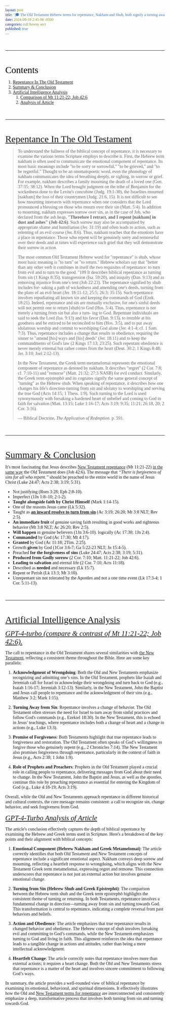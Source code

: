 ```yaml
---
layout: post
title: "🎓 The Old Testament Hebrew terms for repentance, Nakham and Shub, both signify a turning away from sin, a concept that is mirrored by the New Testament Greek word Metanoia."
date: 2024-08-18 2:45:00 -0500
categories: cult heresy sect
published: true
---
```


<style>
    * {
        font-family:'Times New Roman', Times, serif;
    }
</style>

<br>

---

<br>

<a name="contents" style="font-size:2.1em;color:black;">Contents</a>

1. <a href="#Main">Repentance In The Old Testament</a>
2. <a href="#Conclusion">Summary & Conclusion</a>
3. <a href="#GPT-4-Turbo">Artificial Intelligence Analysis</a>
    1. <a href="#GPT-4-Turbo-Comparison">Comparison of Mt 11:21-22; Job 42:6</a>
    2. <a href="#GPT-4-Turbo-Analysis">Analysis of Article</a>

<br>

---

<br>


<a name="Main" href="#contents" style="font-size:2.1em;">Repentance In The Old Testament</a>

> To understand the fullness of the biblical concept of repentance, it is necessary to examine the various terms Scripture employs to describe it. First, the Hebrew term nakham is often used to communicate the emotional component of repentance. Its most basic meanings include "to be sorry or sorrowful," "to be grieved," and "to be regretful." Thought to be an onomatopoetic word, even the phonology of nakham communicates the idea of breathing deeply, or sighing, in sorrow or grief. For example, nakham describes a family mourning the death of a loved one (Gen. 37:35; 38:12). When the Lord brought judgment on the tribe of Benjamin for the wickedness done to the Levite's concubine (Judg. 19:1-30), the Israelites mourned [nakham] the loss of their countrymen (Judg. 21:6, 15). It is not difficult to see how mourning intersects with repentance when one considers that the Lord pronounced a blessing on those who mourn over their sin (Matt. 5:4). In addition to mourning, nakham expresses sorrow over sin, as in the case of Job, who declared from the ash heap, **"Therefore I retract, and I repent [nakham] in dust and ashes" (Job 42:6)**. Such sorrow may also be accompanied by appropriate shame and humiliation (Jer. 31:19) and often leads to action, such as relenting of an evil course (Jer. 8:6). Thus, nakham teaches that the emotions have a place in repentance. Those who repent will be genuinely sorry and remorseful over their deeds and at times will experience such grief that they will demonstrate their sorrow in action.
> 
> The most common Old Testament Hebrew word for "repentance" is shub, whose most basic meaning is "to turn" or "to return." Hebrew scholars say that "better than any other verb it combines in itself the two requisites of repentance: to turn from evil and to turn to the good. "109 It describes biblical repentance as turning from sin (1 Kings 8:35), transgression (Isa. 59:20), and iniquity (Dan. 9:13) and as removing injustice from one's tent (Job 22:23). The repentance signified by shub includes for- saking a path of wickedness and amending one's deeds, turning from the plans of an evil heart (Jer. 18:11-12; 25:5; 26:3; 35:15). Such repentance involves repudiating all known sin and keeping the commands of God (Ezek. 18:21). Indeed, repentance and sin are mutually exclusive, for one's sinful deeds will not permit one to return [shub) to God (Hos. 5:4). Thus, repentance is not merely a turning from sin but also a turn- ing to God. Repentant individuals are said to seek the Lord (Isa. 9:13) and his favor (Dan. 9:13), to tremble at his goodness and be enticed to be reconciled to him (Hos. 3:5), and to put away idolatrous worship and commit to worshiping God alone (Jer. 4:1-4; cf. 1 Sam. 7:3). Thus, repentance includes a change that results in obedience, requiring the sinner to "amend [his] ways and [his] deeds" (Jer. 18:11) and to keep the commandments of God's law (2 Kings 17:13; 23:25). Such repentant obedience is never merely external but rather comes from the heart (Deut. 30:2; 1 Kings 8:48; Jer. 3:10; Joel 2:12-13).
> 
> In the New Testament, the Greek term metamelomai represents the emotional component of repentance as denoted by nakham. It describes "regret" (2 Cor. 7:8; cf. 7:10-11) and "remorse" (Matt. 21:32; 27:3 NASB) for evil conduct. Similarly, the Greek term epistrephō and its cognates signify the same general concept of "turning" as the Hebrew shub. When speaking of repentance, it describes how one changes his life's direction-turning from sin and idolatry to worshiping and serving the true God (Acts 14:15; 1 Thess. 1:9). Such turning to the Lord is used synonymously with forsaking a hardened heart of unbelief and coming to God in faith for salvation (Matt. 13:15; Luke 1:16-17; Acts 3:19; 9:35; 11:21; 26:18, 20; 2 Cor. 3:16).
>
> &mdash; Biblical Doctrine, *The Application of Redmption*. p. 591.


<br>

---

<br>

<a name="Conclusion" href="#contents" style="font-size:2.1em;">Summary & Conclusion</a>

It's most fascinating that Jesus describes [New Testament repentance](https://sevenshepherd.github.io/repentance/) (Mt 11:21-22) <a href="#GPT-4-Turbo">in the same way</a> the Old Testament does (Job 42:6). The message that <span style="font-style:italic;">&ldquo;There is forgiveness of sins for all who repent.&rdquo;</span> should be preached to the entire world in the name of Jesus Christ (Luke 24:47; Acts 2:38; 3:19; 5:31).

- Not justifying (Rom 3:28; Eph 2:8-10).
- Imperfect (1Jn 1:8–10; 2:1-2).
- **Taught alongside faith by Christ Himself** (Mark 1:14-15).
- One of the reasons Jesus came (Lk 5:32).
- Taught as [**an inward resolve to turn from sin**](https://sevenshepherd.github.io/repentance/) (Ac 3:19; 26:20; Mt 3:8 NLT; Rev 2:5).
- **An immediate fruit** of genuine saving faith resulting in good works and righteous behavior (Mt 3:8 NLT; Ac 26:20; Rev 2:5).
- **Will happen** in genuine believers (1Jn 3:6-10). logically (Ac 17:30; 1Jn 2:4).
- **Commanded** by God (Ac 17:30; Mt 4:17).
- **Granted** by God (Ac 11:18; 2Tim. 2:25).
- Growth **given** by God (1Cor 3:6-7; Ga 5:22-23 NLT; Jn 15:4-5).
- Preached **for the forgiveness of sins** (Luke 24:47; Acts 2:38; 3:19; 5:31).
- **Produced from Godly sorrow** (2 Cor. 7:10; Matt. 11:21-22; Job 42:6).
- **Leading to salvation** and eternal life (2 Cor. 7:10; Acts 11:18).
- Described as **needed** and necessary (Lk 15:7).
- Repent or Perish (Lk 13:3; Mt 3:10).
- Unrepentant sin not tolerated by the Apostles and not a one time event (Lk 17:3-4; 1 Cor. 5:11-13). 

<!-- - <span style="font-size:0.8em;">Not justifying (Rom 3:28; Eph 2:8-10).</span>
- <span style="font-size:0.8em;">Imperfect (1Jn 1:8–10; 2:1-2).</span>
- <span style="font-size:0.8em;">**Taught alongside faith by Christ Himself** (Mark 1:14-15).</span>
- <span style="font-size:0.8em;">One of the reasons Jesus came (Lk 5:32).</span>
- <span style="font-size:0.8em;">Taught as [**an inward resolve to turn from sin**](https://sevenshepherd.github.io/repentance/) (Ac 3:19; 26:20; Mt 3:8 NLT; Rev 2:5).</span>
- <span style="font-size:0.8em;">**An immediate fruit** of genuine saving faith resulting in good works and righteous behavior (Mt 3:8 NLT; Ac 26:20; Rev 2:5).</span>
- <span style="font-size:0.8em;">**Will happen** in genuine believers (1Jn 3:6-10). logically (Ac 17:30; 1Jn 2:4).</span>
- <span style="font-size:0.8em;">**Commanded** by God (Ac 17:30; Mt 4:17).</span>
- <span style="font-size:0.8em;">**Granted** by God (Ac 11:18; 2Tim. 2:25).</span>
- <span style="font-size:0.8em;">Growth **given** by God (1Cor 3:6-7; Ga 5:22-23 NLT; Jn 15:4-5).</span>
- <span style="font-size:0.8em;">Preached **for the forgiveness of sins** (Luke 24:47; Acts 2:38; 3:19; 5:31).</span>
- <span style="font-size:0.8em;">**Produced from Godly sorrow** (2 Cor. 7:10; Matt. 11:21-22; Job 42:6).</span>
- <span style="font-size:0.8em;">**Leading to salvation** and eternal life (2 Cor. 7:10; Acts 11:18).</span>
- <span style="font-size:0.8em;">Described as **needed** and necessary (Lk 15:7).</span>
- <span style="font-size:0.8em;">Repent or Perish (Lk 13:3; Mt 3:10).</span>
- <span style="font-size:0.8em;">Unrepentant sin not tolerated by the Apostles and not a one time event (Lk 17:3-4; 1 Cor. 5:11-13).</span> -->

<br>

---

<br>

<a name="GPT-4-Turbo" href="#contents" style="font-size:2.1em;">Artificial Intelligence Analysis</a>

<!-- <sup style="font-style:italic;"></sup> -->

<a name="GPT-4-Turbo-Comparison" href="#contents" style="font-size:1.6em;font-style:italic;">GPT-4-turbo (compare & contrast of Mt 11:21-22; Job 42:6).</a>

The call to repentance in the Old Testament shares several similarities with [the New Testament](https://sevenshepherd.github.io/repentance/), reflecting a consistent theme throughout the Bible. Here are some key parallels:

1. **Acknowledgment of Wrongdoing**: Both the Old and New Testaments emphasize recognizing and admitting one’s sins. In the Old Testament, prophets like Isaiah and Jeremiah call for Israel to acknowledge their wrongdoing and turn back to God (e.g., Isaiah 1:16-17; Jeremiah 3:12-13). Similarly, in the New Testament, John the Baptist and Jesus call people to repentance and the acknowledgment of their sins (e.g., Matthew 3:2; Mark 1:15).

2. **Turning Away from Sin**: Repentance involves a change of behavior. The Old Testament often stresses the need for Israel to turn away from sinful practices and follow God's commands (e.g., Ezekiel 18:30). In the New Testament, this is echoed in Jesus’ teachings, where repentance includes both a change of heart and a change in actions (e.g., Luke 13:3).

3. **Promise of Forgiveness**: Both Testaments highlight that true repentance leads to forgiveness and restoration. The Old Testament often speaks of God’s willingness to forgive those who genuinely repent (e.g., 2 Chronicles 7:14). The New Testament also promises forgiveness through repentance, particularly in the context of faith in Jesus (e.g., Acts 2:38; 1 John 1:9).

4. **Role of Prophets and Preachers**: Prophets in the Old Testament played a crucial role in calling people to repentance, delivering messages from God about their need to change. In the New Testament, John the Baptist and Jesus, as well as the apostles, continue this role by preaching repentance as essential for entering the Kingdom of God (e.g., Luke 4:18-19; Acts 3:19).

Overall, while the Old and New Testaments approach repentance in different historical and cultural contexts, the core message remains consistent: a call to recognize sin, change behavior, and seek forgiveness from God.

<a name="GPT-4-Turbo-Analysis" href="#contents" style="font-size:1.6em;font-style:italic;">GPT-4-Turbo Analysis of Article</a>

The article's conclusion effectively captures the depth of biblical repentance by examining the Hebrew and Greek terms used in Scripture. Here's a breakdown of the key points and their alignment with biblical concepts:

1. **Emotional Component (Hebrew Nakham and Greek Metamelomai)**: The article correctly identifies that both Old Testament and New Testament concepts of repentance include a significant emotional aspect. Nakham conveys deep sorrow and mourning, reflecting a heartfelt response to wrongdoing, which aligns with the New Testament Greek term metamelomai, expressing regret and remorse. This connection underscores that repentance is not just an external action but involves genuine emotional change.

2. **Turning from Sin (Hebrew Shub and Greek Epistrephō)**: The comparison between the Hebrew term shub and the Greek term epistrephō highlights the consistent theme of turning or returning. In both Testaments, repentance involves a fundamental change in direction—turning away from sin and turning towards God. This transformation is central to repentance, indicating a complete reversal from past behaviors and beliefs.

3. **Action and Obedience**: The article emphasizes that true repentance results in changed behavior and obedience. The Hebrew concept of shub involves forsaking evil and committing to God’s commands, while the New Testament emphasizes turning to God and living in faith. This alignment reinforces the idea that repentance leads to a tangible change in actions and attitudes, rather than being a mere intellectual acknowledgment.

4. **Heartfelt Change**: The article correctly notes that repentance involves more than external actions; it requires a heart change. Both the Old and New Testaments stress that repentance is a matter of the heart and involves sincere commitment to following God’s ways.

In summary, the article provides a well-rounded view of biblical repentance by examining its emotional, behavioral, and spiritual dimensions. It effectively illustrates how the Old and [New Testament terms for repentance](https://sevenshepherd.github.io/repentance/) are interconnected and consistently emphasize a deep, transformative process that involves both turning from sin and turning towards God.

<script>
    var refTagger = {
        settings: {
            bibleVersion: 'ESV'
        }
    }; 

    (function(d, t) {
        var n=d.querySelector('[nonce]');
        refTagger.settings.nonce = n && (n.nonce||n.getAttribute('nonce'));
        var g = d.createElement(t), s = d.getElementsByTagName(t)[0];
        g.src = 'https://api.reftagger.com/v2/RefTagger.js';
        g.nonce = refTagger.settings.nonce;
        s.parentNode.insertBefore(g, s);
    }(document, 'script'));
</script>